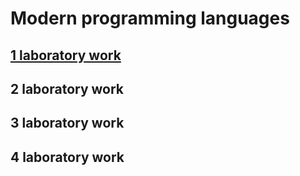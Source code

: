 # Modern programming languages
## [1 laboratory work](https://github.com/lizamuromskaya/modern-programming-languages/tree/main/1%20lab)
## 2 laboratory work
## 3 laboratory work
## 4 laboratory work
